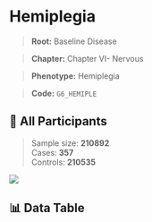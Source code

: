 # Hemiplegia

> **Root:** Baseline Disease  

> **Chapter:** Chapter VI- Nervous  

> **Phenotype:** Hemiplegia  

> **Code:** `G6_HEMIPLE`

## 🧪 All Participants  
> Sample size: **210892**  
> Cases: **357**  
> Controls: **210535**
<img src="/Sensitive/Figures/ALL/Baseline/G6_HEMIPLE.png"/>

## 📊 Data Table
<CsvTableMRF src="/Sensitive/Data/ALL/Baseline/LG_G6_HEMIPLE.csv"/>

